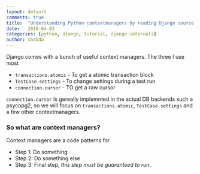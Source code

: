```yaml
---
layout: default
comments: true
title:  "Understanding Python contextmanagers by reading Django source code"
date:   2018-04-03
categories: [python, django, tutorial, django-internals]
author: shabda
---
```


Django comes with a bunch of useful context managers. The three I use most

- `transactions.atomic` - To get a atomic transaction block
- `TestCase.settings` - To change settings during a test run
- `connection.cursor` - TO get a raw cursor

`connection.cursor` Is gereally implemnted in the actual DB backends such a psycopg2, so we will focus on `transactions.atomic`, `TestCase.settings` and a few other contextmanagers.

### So what are context managers?

Context managers are a code patterns for

- Step 1: Do something
- Step 2: Do something else
- Step 3: Final step, *this step must be guaranteed to run*.








